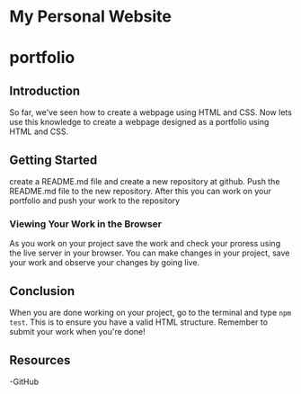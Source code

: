 # My Personal Website
# portfolio

## Introduction

So far, we've seen how to create a webpage using HTML and CSS. Now lets use this knowledge to create a webpage designed as a portfolio using HTML and CSS.

## Getting Started

create a README.md file and create a new repository at github. Push the README.md file to the new repository. After this you can work on your portfolio and push your work to the repository


### Viewing Your Work in the Browser

As you work on your project save the work and check your proress using the live server in your browser. You can make changes in your project, save your work and observe your changes by going live.

## Conclusion

When you are done working on your project, go to the terminal and type `npm test`. This is to ensure you have a valid HTML structure. Remember to submit your work when you're done!

## Resources

-GitHub